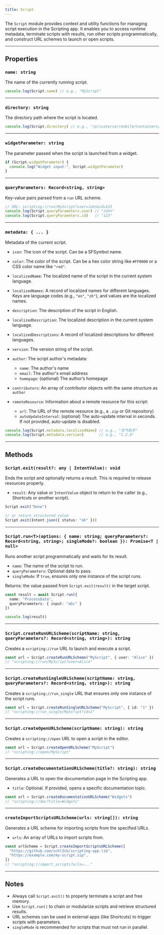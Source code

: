 ```yaml
---
title: Script
---
```

The `Script` module provides context and utility functions for managing script execution in the Scripting app. It enables you to access runtime metadata, terminate scripts with results, run other scripts programmatically, and construct URL schemes to launch or open scripts.

---

## Properties

### `name: string`

The name of the currently running script.

```ts
console.log(Script.name) // e.g., "MyScript"
```

---

### `directory: string`

The directory path where the script is located.

```ts
console.log(Script.directory) // e.g., "/private/var/mobile/Containers/..."
```

---

### `widgetParameter: string`

The parameter passed when the script is launched from a widget.

```ts
if (Script.widgetParameter) {
  console.log("Widget input:", Script.widgetParameter)
}
```

---

### `queryParameters: Record<string, string>`

Key-value pairs parsed from a `run` URL scheme.

```ts
// URL: scripting://run/MyScript?user=John&id=123
console.log(Script.queryParameters.user) // "John"
console.log(Script.queryParameters.id)   // "123"
```

---

### `metadata: { ... }`

Metadata of the current script.

* `icon`: The icon of the script. Can be a SFSymbol name.
* `color`: The color of the script. Can be a hex color string like `#FF0000` or a CSS color name like `"red"`.
* `localizedName`: The localized name of the script in the current system language.
* `localizedNames`: A record of localized names for different languages. Keys are language codes (e.g., `"en"`, `"zh"`), and values are the localized names.
* `description`: The description of the script in English.
* `localizedDescription`: The localized description in the current system language.
* `localizedDescriptions`: A record of localized descriptions for different languages.
* `version`: The version string of the script.
* `author`: The script author's metadata:

  * `name`: The author's name
  * `email`: The author's email address
  * `homepage`: (optional) The author’s homepage
* `contributors`: An array of contributor objects with the same structure as `author`
* `remoteResource`: Information about a remote resource for this script:

  * `url`: The URL of the remote resource (e.g., a `.zip` or Git repository)
  * `autoUpdateInterval`: (optional) The auto-update interval in seconds. If not provided, auto-update is disabled.

```ts
console.log(Script.metadata.localizedName) // e.g., "天气助手"
console.log(Script.metadata.version)       // e.g., "1.2.0"
```

---

## Methods

### `Script.exit(result?: any | IntentValue): void`

Ends the script and optionally returns a result. This is required to release resources properly.

* `result`: Any value or `IntentValue` object to return to the caller (e.g., Shortcuts or another script).

```ts
Script.exit("Done")

// or return structured value
Script.exit(Intent.json({ status: "ok" }))
```

---

### `Script.run<T>(options: { name: string; queryParameters?: Record<string, string>; singleMode?: boolean }): Promise<T | null>`

Runs another script programmatically and waits for its result.

* `name`: The name of the script to run.
* `queryParameters`: Optional data to pass.
* `singleMode`: If `true`, ensures only one instance of the script runs.

Returns: the value passed from `Script.exit(result)` in the target script.

```ts
const result = await Script.run({
  name: "ProcessData",
  queryParameters: { input: "abc" }
})

console.log(result)
```

---

### `Script.createRunURLScheme(scriptName: string, queryParameters?: Record<string, string>): string`

Creates a `scripting://run` URL to launch and execute a script.

```ts
const url = Script.createRunURLScheme("MyScript", { user: "Alice" })
// "scripting://run/MyScript?user=Alice"
```

---

### `Script.createRunSingleURLScheme(scriptName: string, queryParameters?: Record<string, string>): string`

Creates a `scripting://run_single` URL that ensures only one instance of the script runs.

```ts
const url = Script.createRunSingleURLScheme("MyScript", { id: "1" })
// "scripting://run_single/MyScript?id=1"
```

---

### `Script.createOpenURLScheme(scriptName: string): string`

Creates a `scripting://open` URL to open a script in the editor.

```ts
const url = Script.createOpenURLScheme("MyScript")
// "scripting://open/MyScript"
```

---

### `Script.createDocumentationURLScheme(title?: string): string`

Generates a URL to open the documentation page in the Scripting app.

* `title`: Optional. If provided, opens a specific documentation topic.

```ts
const url = Script.createDocumentationURLScheme("Widgets")
// "scripting://doc?title=Widgets"
```

---

### `createImportScriptsURLScheme(urls: string[]): string`

Generates a URL scheme for importing scripts from the specified URLs.

* `urls`: An array of URLs to import scripts from.

```ts
const urlScheme = Script.createImportScriptsURLScheme([
  "https://github.com/schl3ck/scripting-app-lib",
  "https://example.com/my-script.zip",
])
// "scripting://import_scripts?urls=..."
```

---

## Notes

* Always call `Script.exit()` to properly terminate a script and free memory.
* Use `Script.run()` to chain or modularize scripts and retrieve structured results.
* URL schemes can be used in external apps (like Shortcuts) to trigger scripts with parameters.
* `singleMode` is recommended for scripts that must not run in parallel.
